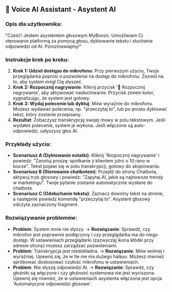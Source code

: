 ## 🤖 Voice AI Assistant - Asystent AI

### Opis dla użytkownika:

"Cześć! Jestem asystentem głosowym MyBonzo. Umożliwiam Ci sterowanie platformą za pomocą głosu, dyktowanie tekstu i słuchanie odpowiedzi od AI. Porozmawiajmy!"

### Instrukcje krok po kroku:

1.  **Krok 1: Udziel dostępu do mikrofonu**: Przy pierwszym użyciu, Twoja przeglądarka poprosi o pozwolenie na dostęp do mikrofonu. Zezwól na to, aby system mógł Cię słyszeć.
2.  **Krok 2: Rozpocznij nagrywanie**: Kliknij przycisk '🎤 Rozpocznij nagrywanie', aby aktywować nasłuchiwanie. Przycisk zmieni kolor, sygnalizując, że system jest gotowy.
3.  **Krok 3: Wydaj polecenie lub dyktuj**: Mów wyraźnie do mikrofonu. Możesz wydawać polecenia, np. "przeczytaj to", lub po prostu dyktować tekst, który zostanie przepisany.
4.  **Rezultat**: Zobaczysz transkrypcję swojej mowy w polu tekstowym. Jeśli wydałeś polecenie, system je wykona. Jeśli włączone są auto-odpowiedzi, usłyszysz głos AI.

### Przykłady użycia:

-   **Scenariusz A (Dyktowanie notatki)**: Kliknij 'Rozpocznij nagrywanie' i powiedz: "Zanotuj proszę: spotkanie z klientem jutro o 10 rano w biurze". Tekst pojawi się w polu transkrypcji, gotowy do skopiowania.
-   **Scenariusz B (Sterowanie chatbotem)**: Przejdź do strony Chatbota, aktywuj tryb głosowy i powiedz: "Zapytaj AI, jakie są najnowsze trendy w marketingu". Twoje pytanie zostanie automatycznie wysłane do chatbota.
-   **Scenariusz C (Odsłuchanie tekstu)**: Zaznacz dowolny tekst na stronie, a następnie powiedz komendę "przeczytaj to". Asystent głosowy odczyta zaznaczony fragment.

### Rozwiązywanie problemów:

-   **Problem**: System mnie nie słyszy. → **Rozwiązanie**: Sprawdź, czy mikrofon jest poprawnie podłączony i czy przeglądarka ma do niego dostęp. W ustawieniach przeglądarki (zazwyczaj ikona kłódki przy adresie strony) możesz zarządzać pozwoleniami.
-   **Problem**: Transkrypcja jest niedokładna. → **Rozwiązanie**: Mów wolniej i wyraźniej. Upewnij się, że w tle nie ma dużego hałasu. Możesz również spróbować dostosować czułość mikrofonu w ustawieniach.
-   **Problem**: Nie słyszę odpowiedzi AI. → **Rozwiązanie**: Sprawdź, czy głośniki są włączone i czy głośność systemowa nie jest wyciszona. Upewnij się również, że w ustawieniach asystenta włączona jest opcja 'Automatyczne odpowiedzi głosowe'.